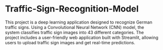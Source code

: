 # Traffic-Sign-Recognition-Model
 This project is a deep learning application designed to recognize German traffic signs. Using a Convolutional Neural Network (CNN) model, the system classifies traffic sign images into 43 different categories. The project includes a user-friendly web application built with Streamlit, allowing users to upload traffic sign images and get real-time predictions.
